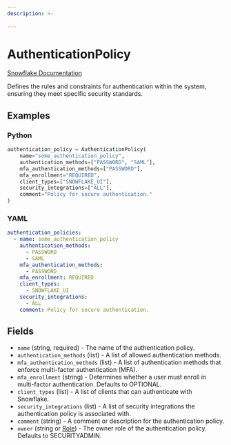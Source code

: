```yaml
---
description: >-
  
---
```


# AuthenticationPolicy

[Snowflake Documentation](https://docs.snowflake.com/en/sql-reference/sql/create-authentication-policy)

Defines the rules and constraints for authentication within the system, ensuring they meet specific security standards.


## Examples

### Python

```python
authentication_policy = AuthenticationPolicy(
    name="some_authentication_policy",
    authentication_methods=["PASSWORD", "SAML"],
    mfa_authentication_methods=["PASSWORD"],
    mfa_enrollment="REQUIRED",
    client_types=["SNOWFLAKE_UI"],
    security_integrations=["ALL"],
    comment="Policy for secure authentication."
)
```


### YAML

```yaml
authentication_policies:
  - name: some_authentication_policy
    authentication_methods:
      - PASSWORD
      - SAML
    mfa_authentication_methods:
      - PASSWORD
    mfa_enrollment: REQUIRED
    client_types:
      - SNOWFLAKE_UI
    security_integrations:
      - ALL
    comment: Policy for secure authentication.
```


## Fields

* `name` (string, required) - The name of the authentication policy.
* `authentication_methods` (list) - A list of allowed authentication methods.
* `mfa_authentication_methods` (list) - A list of authentication methods that enforce multi-factor authentication (MFA).
* `mfa_enrollment` (string) - Determines whether a user must enroll in multi-factor authentication. Defaults to OPTIONAL.
* `client_types` (list) - A list of clients that can authenticate with Snowflake.
* `security_integrations` (list) - A list of security integrations the authentication policy is associated with.
* `comment` (string) - A comment or description for the authentication policy.
* `owner` (string or [Role](role.md)) - The owner role of the authentication policy. Defaults to SECURITYADMIN.


